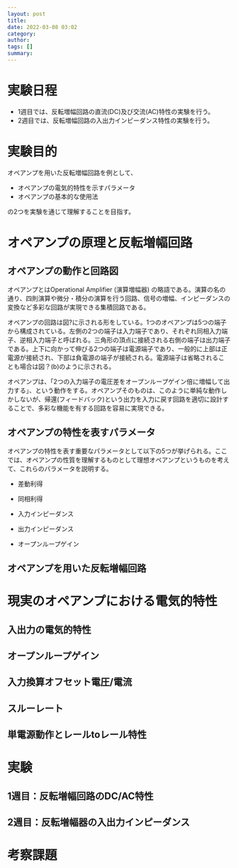 ```yaml
---
layout: post
title: 
date: 2022-03-08 03:02
category: 
author: 
tags: []
summary: 
---
```


# 実験日程

- 1週目では、反転増幅回路の直流(DC)及び交流(AC)特性の実験を行う。
- 2週目では、反転増幅回路の入出力インピーダンス特性の実験を行う。

# 実験目的

オペアンプを用いた反転増幅回路を例として、

- オペアンプの電気的特性を示すパラメータ
- オペアンプの基本的な使用法

の2つを実験を通じて理解することを目指す。

# オペアンプの原理と反転増幅回路

## オペアンプの動作と回路図

オペアンプとはOperational Amplifier (演算増幅器) の略語である。演算の名の通り、四則演算や微分・積分の演算を行う回路、信号の増幅、インピーダンスの変換など多彩な回路が実現できる集積回路である。

オペアンプの回路は図?に示される形をしている。1つのオペアンプは5つの端子から構成されている。左側の2つの端子は入力端子であり、それぞれ同相入力端子、逆相入力端子と呼ばれる。三角形の頂点に接続される右側の端子は出力端子である。上下に向かって伸びる2つの端子は電源端子であり、一般的に上部は正電源が接続され、下部は負電源の端子が接続される。電源端子は省略されることも場合は図？(b)のように示される。

オペアンプは、「2つの入力端子の電圧差をオープンループゲイン倍に増幅して出力する」、という動作をする。オペアンプそのものは、このように単純な動作しかしないが、帰還(フィードバック)という出力を入力に戻す回路を適切に設計することで、多彩な機能を有する回路を容易に実現できる。

## オペアンプの特性を表すパラメータ

オペアンプの特性を表す重要なパラメータとして以下の5つが挙げられる。ここでは、オペアンプの性質を理解するものとして理想オペアンプというものを考えて、これらのパラメータを説明する。

- 差動利得

- 同相利得

- 入力インピーダンス

- 出力インピーダンス

- オープンループゲイン


## オペアンプを用いた反転増幅回路


# 現実のオペアンプにおける電気的特性

## 入出力の電気的特性

## オープンループゲイン

## 入力換算オフセット電圧/電流

## スルーレート

## 単電源動作とレールtoレール特性

# 実験

## 1週目：反転増幅回路のDC/AC特性 

## 2週目：反転増幅器の入出力インピーダンス

# 考察課題
